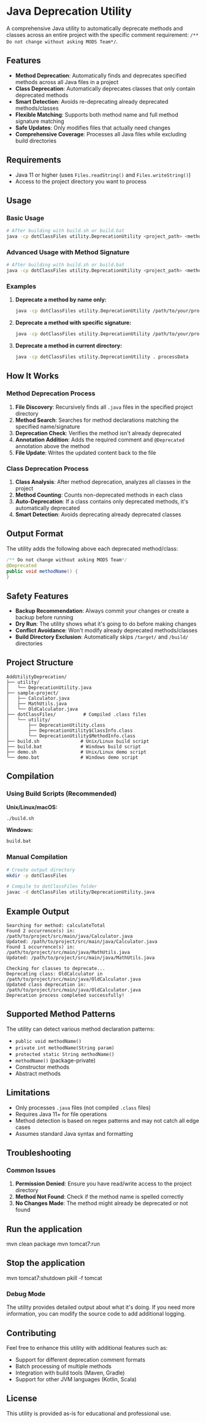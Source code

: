 # Java Deprecation Utility

A comprehensive Java utility to automatically deprecate methods and classes across an entire project with the specific comment requirement: `/** Do not change without asking MODS Team*/`.

## Features

- **Method Deprecation**: Automatically finds and deprecates specified methods across all Java files in a project
- **Class Deprecation**: Automatically deprecates classes that only contain deprecated methods
- **Smart Detection**: Avoids re-deprecating already deprecated methods/classes
- **Flexible Matching**: Supports both method name and full method signature matching
- **Safe Updates**: Only modifies files that actually need changes
- **Comprehensive Coverage**: Processes all Java files while excluding build directories

## Requirements

- Java 11 or higher (uses `Files.readString()` and `Files.writeString()`)
- Access to the project directory you want to process

## Usage

### Basic Usage

```bash
# After building with build.sh or build.bat
java -cp dotClassFiles utility.DeprecationUtility <project_path> <method_name>
```

### Advanced Usage with Method Signature

```bash
# After building with build.sh or build.bat
java -cp dotClassFiles utility.DeprecationUtility <project_path> <method_name> "<method_signature>"
```

### Examples

1. **Deprecate a method by name only:**
   ```bash
   java -cp dotClassFiles utility.DeprecationUtility /path/to/your/project calculateTotal
   ```

2. **Deprecate a method with specific signature:**
   ```bash
   java -cp dotClassFiles utility.DeprecationUtility /path/to/your/project calculateTotal "int calculateTotal(int a, int b)"
   ```

3. **Deprecate a method in current directory:**
   ```bash
   java -cp dotClassFiles utility.DeprecationUtility . processData
   ```

## How It Works

### Method Deprecation Process

1. **File Discovery**: Recursively finds all `.java` files in the specified project directory
2. **Method Search**: Searches for method declarations matching the specified name/signature
3. **Deprecation Check**: Verifies the method isn't already deprecated
4. **Annotation Addition**: Adds the required comment and `@Deprecated` annotation above the method
5. **File Update**: Writes the updated content back to the file

### Class Deprecation Process

1. **Class Analysis**: After method deprecation, analyzes all classes in the project
2. **Method Counting**: Counts non-deprecated methods in each class
3. **Auto-Deprecation**: If a class contains only deprecated methods, it's automatically deprecated
4. **Smart Detection**: Avoids deprecating already deprecated classes

## Output Format

The utility adds the following above each deprecated method/class:

```java
/** Do not change without asking MODS Team*/
@Deprecated
public void methodName() {
}
```

## Safety Features

- **Backup Recommendation**: Always commit your changes or create a backup before running
- **Dry Run**: The utility shows what it's going to do before making changes
- **Conflict Avoidance**: Won't modify already deprecated methods/classes
- **Build Directory Exclusion**: Automatically skips `/target/` and `/build/` directories

## Project Structure

```
AddUtilityDeprecation/
├── utility/
│   └── DeprecationUtility.java
├── sample-project/
│   ├── Calculator.java
│   ├── MathUtils.java
│   └── OldCalculator.java
├── dotClassFiles/          # Compiled .class files
│   └── utility/
│       ├── DeprecationUtility.class
│       ├── DeprecationUtility$ClassInfo.class
│       └── DeprecationUtility$MethodInfo.class
├── build.sh               # Unix/Linux build script
├── build.bat              # Windows build script
├── demo.sh                # Unix/Linux demo script
└── demo.bat               # Windows demo script
```

## Compilation

### Using Build Scripts (Recommended)

**Unix/Linux/macOS:**
```bash
./build.sh
```

**Windows:**
```cmd
build.bat
```

### Manual Compilation

```bash
# Create output directory
mkdir -p dotClassFiles

# Compile to dotClassFiles folder
javac -d dotClassFiles utility/DeprecationUtility.java
```

## Example Output

```
Searching for method: calculateTotal
Found 2 occurrence(s) in: /path/to/project/src/main/java/Calculator.java
Updated: /path/to/project/src/main/java/Calculator.java
Found 1 occurrence(s) in: /path/to/project/src/main/java/MathUtils.java
Updated: /path/to/project/src/main/java/MathUtils.java

Checking for classes to deprecate...
Deprecating class: OldCalculator in /path/to/project/src/main/java/OldCalculator.java
Updated class deprecation in: /path/to/project/src/main/java/OldCalculator.java
Deprecation process completed successfully!
```

## Supported Method Patterns

The utility can detect various method declaration patterns:

- `public void methodName()`
- `private int methodName(String param)`
- `protected static String methodName()`
- `methodName()` (package-private)
- Constructor methods
- Abstract methods

## Limitations

- Only processes `.java` files (not compiled `.class` files)
- Requires Java 11+ for file operations
- Method detection is based on regex patterns and may not catch all edge cases
- Assumes standard Java syntax and formatting

## Troubleshooting

### Common Issues

1. **Permission Denied**: Ensure you have read/write access to the project directory
2. **Method Not Found**: Check if the method name is spelled correctly
3. **No Changes Made**: The method might already be deprecated or not found

## Run the application
mvn clean package
mvn tomcat7:run

## Stop the application
mvn tomcat7:shutdown
pkill -f tomcat

### Debug Mode

The utility provides detailed output about what it's doing. If you need more information, you can modify the source code to add additional logging.

## Contributing

Feel free to enhance this utility with additional features such as:

- Support for different deprecation comment formats
- Batch processing of multiple methods
- Integration with build tools (Maven, Gradle)
- Support for other JVM languages (Kotlin, Scala)

## License

This utility is provided as-is for educational and professional use.
